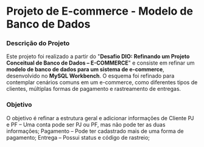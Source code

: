 # Projeto de E-commerce - Modelo de Banco de Dados

### Descrição do Projeto
Este projeto foi realizado a partir do "**Desafio DIO: Refinando um Projeto Conceitual de Banco de Dados – E-COMMERCE**" e consiste em refinar um **modelo de banco de dados para um sistema de e-commerce**, desenvolvido no **MySQL Workbench**. O esquema foi refinado para contemplar cenários comuns em um e-commerce, como diferentes tipos de clientes, múltiplas formas de pagamento e rastreamento de entregas.

### Objetivo 
O objetivo é refinar a estrutura geral e adicionar informações de Cliente PJ e PF – Uma conta pode ser PJ ou PF, mas não pode ter as duas informações; Pagamento – Pode ter cadastrado mais de uma forma de pagamento; Entrega – Possui status e código de rastreio;
